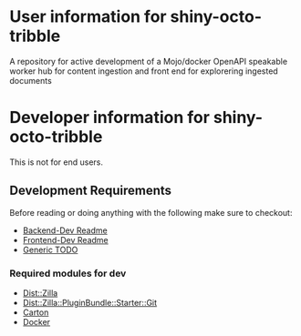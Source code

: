 # User information for shiny-octo-tribble

A repository for active development of a Mojo/docker OpenAPI speakable worker hub for content ingestion and front end for explorering ingested documents

# Developer information for shiny-octo-tribble

This is not for end users.

## Development Requirements

Before reading or doing anything with the following make sure to checkout: 
* [Backend-Dev Readme](components/mojo-core/README.md)
* [Frontend-Dev Readme](components/front-end/README.md)
* [Generic TODO](components/README.md)

### Required modules for dev

- [Dist::Zilla](https://metacpan.org/pod/Dist::Zilla)
- [Dist::Zilla::PluginBundle::Starter::Git](https://metacpan.org/pod/Dist::Zilla::PluginBundle::Starter::Git)
- [Carton](https://metacpan.org/dist/Carton/view/script/carton)
- [Docker](https://www.docker.com)
